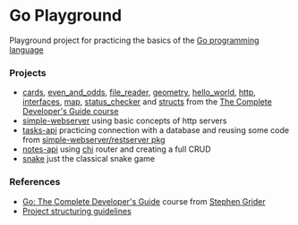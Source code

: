 # Go Playground

Playground project for practicing the basics of the [Go programming language](https://go.dev/)

### Projects

- [cards](/cards), [even_and_odds](/even_and_odds), [file_reader](/file_reader), [geometry](/geometry), [hello_world](/hello_world), [http](/http), [interfaces](/interfaces), [map](/map), [status_checker](/status_checker) and [structs](/structs) from the [The Complete Developer's Guide course](https://www.udemy.com/course/go-the-complete-developers-guide/)
- [simple-webserver](/simple-webserver) using basic concepts of http servers
- [tasks-api](/tasks-api) practicing connection with a database and reusing some code from [simple-webserver/restserver pkg](/simple-webserver/pkg/restserver)
- [notes-api](/notes-api) using [chi](https://github.com/go-chi/chi) router and creating a full CRUD
- [snake](/snake) just the classical snake game

### References

- [Go: The Complete Developer's Guide](https://www.udemy.com/course/go-the-complete-developers-guide/) course from [Stephen Grider](https://www.udemy.com/user/sgslo/)
- [Project structuring guidelines](https://github.com/golang-standards/project-layout)

